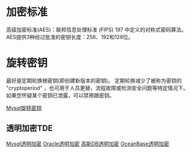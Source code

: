 
# 加密标准
高级加密标准(AES)：联邦信息处理标准 (FIPS) 197 中定义的对称式密码算法。AES提供3种经过批准的密钥长度：256、192和128位。



# 旋转密钥

最好是定期轮换根密钥(即创建新版本的密钥)。 定期轮换减少了被称为密钥的 "cryptoperiod" ，也可用于人员更替，流程故障或检测安全问题等特定情况下。如果您怀疑某个密钥已泄露，可以禁用跟密钥。



[Mysql旋转密钥](../../MySQL/00_Overview.md#主密钥轮换)

## 透明加密TDE

[Mysql透明加密](../../MySQL/00_Overview.md#innodb静态数据加密)
[Oracle透明加密](../../Oracle/00_Overview.md#高级安全透明加密TDE)
[高斯DB透明加密](../../10_GauseDB/00_Overview.md#透明加密)
[OceanBase透明加密](../../10_OceanBase/00_overview.md#透明加密)